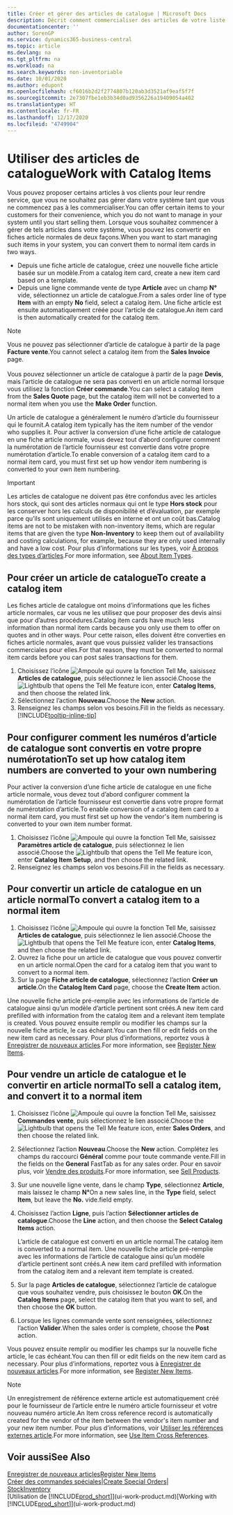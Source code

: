 ```yaml
---
title: Créer et gérer des articles de catalogue | Microsoft Docs
description: Décrit comment commercialiser des articles de votre liste de fournisseurs d’articles mais pas dans votre propre liste d’articles.
documentationcenter: ''
author: SorenGP
ms.service: dynamics365-business-central
ms.topic: article
ms.devlang: na
ms.tgt_pltfrm: na
ms.workload: na
ms.search.keywords: non-inventoriable
ms.date: 10/01/2020
ms.author: edupont
ms.openlocfilehash: cf6016b2d2f2774807b120ab3d3521af9eaf5f7f
ms.sourcegitcommit: 2e7307fbe1eb3b34d0ad9356226a19409054a402
ms.translationtype: HT
ms.contentlocale: fr-FR
ms.lasthandoff: 12/17/2020
ms.locfileid: "4749904"
---
```

# <a name="work-with-catalog-items"></a><span data-ttu-id="b60dc-103">Utiliser des articles de catalogue</span><span class="sxs-lookup"><span data-stu-id="b60dc-103">Work with Catalog Items</span></span>
<span data-ttu-id="b60dc-104">Vous pouvez proposer certains articles à vos clients pour leur rendre service, que vous ne souhaitez pas gérer dans votre système tant que vous ne commencez pas à les commercialiser.</span><span class="sxs-lookup"><span data-stu-id="b60dc-104">You can offer certain items to your customers for their convenience, which you do not want to manage in your system until you start selling them.</span></span> <span data-ttu-id="b60dc-105">Lorsque vous souhaitez commencer à gérer de tels articles dans votre système, vous pouvez les convertir en fiches article normales de deux façons.</span><span class="sxs-lookup"><span data-stu-id="b60dc-105">When you want to start managing such items in your system, you can convert them to normal item cards in two ways.</span></span>

* <span data-ttu-id="b60dc-106">Depuis une fiche article de catalogue, créez une nouvelle fiche article basée sur un modèle.</span><span class="sxs-lookup"><span data-stu-id="b60dc-106">From a catalog item card, create a new item card based on a template.</span></span>
* <span data-ttu-id="b60dc-107">Depuis une ligne commande vente de type **Article** avec un champ **N°** vide, sélectionnez un article de catalogue.</span><span class="sxs-lookup"><span data-stu-id="b60dc-107">From a sales order line of type **Item** with an empty **No** field, select a catalog item.</span></span> <span data-ttu-id="b60dc-108">Une fiche article est ensuite automatiquement créée pour l’article de catalogue.</span><span class="sxs-lookup"><span data-stu-id="b60dc-108">An item card is then automatically created for the catalog item.</span></span>

> [!NOTE]  
> <span data-ttu-id="b60dc-109">Vous ne pouvez pas sélectionner d’article de catalogue à partir de la page **Facture vente**.</span><span class="sxs-lookup"><span data-stu-id="b60dc-109">You cannot select a catalog item from the **Sales Invoice** page.</span></span><br /><br />
> <span data-ttu-id="b60dc-110">Vous pouvez sélectionner un article de catalogue à partir de la page **Devis**, mais l’article de catalogue ne sera pas converti en un article normal lorsque vous utilisez la fonction **Créer commande**.</span><span class="sxs-lookup"><span data-stu-id="b60dc-110">You can select a catalog item from the **Sales Quote** page, but the catalog item will not be converted to a normal item when you use the **Make Order** function.</span></span>

<span data-ttu-id="b60dc-111">Un article de catalogue a généralement le numéro d’article du fournisseur qui le fournit.</span><span class="sxs-lookup"><span data-stu-id="b60dc-111">A catalog item typically has the item number of the vendor who supplies it.</span></span> <span data-ttu-id="b60dc-112">Pour activer la conversion d’une fiche article de catalogue en une fiche article normale, vous devez tout d’abord configurer comment la numérotation de l’article fournisseur est convertie dans votre propre numérotation d’article.</span><span class="sxs-lookup"><span data-stu-id="b60dc-112">To enable conversion of a catalog item card to a normal item card, you must first set up how vendor item numbering is converted to your own item numbering.</span></span>   

> [!Important]
> <span data-ttu-id="b60dc-113">Les articles de catalogue ne doivent pas être confondus avec les articles hors stock, qui sont des articles normaux qui ont le type **Hors stock** pour les conserver hors les calculs de disponibilité et d’évaluation, par exemple parce qu’ils sont uniquement utilisés en interne et ont un coût bas.</span><span class="sxs-lookup"><span data-stu-id="b60dc-113">Catalog items are not to be mistaken with non-inventory items, which are regular items that are given the type **Non-Inventory** to keep them out of availability and costing calculations, for example, because they are only used internally and have a low cost.</span></span> <span data-ttu-id="b60dc-114">Pour plus d’informations sur les types, voir [À propos des types d’articles](inventory-about-item-types.md).</span><span class="sxs-lookup"><span data-stu-id="b60dc-114">For more information, see [About Item Types](inventory-about-item-types.md).</span></span>

## <a name="to-create-a-catalog-item"></a><span data-ttu-id="b60dc-115">Pour créer un article de catalogue</span><span class="sxs-lookup"><span data-stu-id="b60dc-115">To create a catalog item</span></span>
<span data-ttu-id="b60dc-116">Les fiches article de catalogue ont moins d’informations que les fiches article normales, car vous ne les utilisez que pour proposer des devis ainsi que pour d’autres procédures.</span><span class="sxs-lookup"><span data-stu-id="b60dc-116">Catalog item cards have much less information than normal item cards because you only use them to offer on quotes and in other ways.</span></span> <span data-ttu-id="b60dc-117">Pour cette raison, elles doivent être converties en fiches article normales, avant que vous puissiez valider les transactions commerciales pour elles.</span><span class="sxs-lookup"><span data-stu-id="b60dc-117">For that reason, they must be converted to normal item cards before you can post sales transactions for them.</span></span>

1. <span data-ttu-id="b60dc-118">Choisissez l’icône ![Ampoule qui ouvre la fonction Tell Me](media/ui-search/search_small.png "Dites-moi ce que vous voulez faire"), saisissez **Articles de catalogue**, puis sélectionnez le lien associé.</span><span class="sxs-lookup"><span data-stu-id="b60dc-118">Choose the ![Lightbulb that opens the Tell Me feature](media/ui-search/search_small.png "Tell me what you want to do") icon, enter **Catalog Items**, and then choose the related link.</span></span>
2. <span data-ttu-id="b60dc-119">Sélectionnez l’action **Nouveau**.</span><span class="sxs-lookup"><span data-stu-id="b60dc-119">Choose the **New** action.</span></span>
3. <span data-ttu-id="b60dc-120">Renseignez les champs selon vos besoins.</span><span class="sxs-lookup"><span data-stu-id="b60dc-120">Fill in the fields as necessary.</span></span> [!INCLUDE[tooltip-inline-tip](includes/tooltip-inline-tip_md.md)]

## <a name="to-set-up-how-catalog-item-numbers-are-converted-to-your-own-numbering"></a><span data-ttu-id="b60dc-121">Pour configurer comment les numéros d’article de catalogue sont convertis en votre propre numérotation</span><span class="sxs-lookup"><span data-stu-id="b60dc-121">To set up how catalog item numbers are converted to your own numbering</span></span>
<span data-ttu-id="b60dc-122">Pour activer la conversion d’une fiche article de catalogue en une fiche article normale, vous devez tout d’abord configurer comment la numérotation de l’article fournisseur est convertie dans votre propre format de numérotation d’article.</span><span class="sxs-lookup"><span data-stu-id="b60dc-122">To enable conversion of a catalog item card to a normal item card, you must first set up how the vendor's item numbering is converted to your own item number format.</span></span>

1. <span data-ttu-id="b60dc-123">Choisissez l’icône ![Ampoule qui ouvre la fonction Tell Me](media/ui-search/search_small.png "Dites-moi ce que vous voulez faire"), saisissez **Paramètres article de catalogue**, puis sélectionnez le lien associé.</span><span class="sxs-lookup"><span data-stu-id="b60dc-123">Choose the ![Lightbulb that opens the Tell Me feature](media/ui-search/search_small.png "Tell me what you want to do") icon, enter **Catalog Item Setup**, and then choose the related link.</span></span>
2. <span data-ttu-id="b60dc-124">Renseignez les champs selon vos besoins.</span><span class="sxs-lookup"><span data-stu-id="b60dc-124">Fill in the fields as necessary.</span></span>

## <a name="to-convert-a-catalog-item-to-a-normal-item"></a><span data-ttu-id="b60dc-125">Pour convertir un article de catalogue en un article normal</span><span class="sxs-lookup"><span data-stu-id="b60dc-125">To convert a catalog item to a normal item</span></span>
1. <span data-ttu-id="b60dc-126">Choisissez l’icône ![Ampoule qui ouvre la fonction Tell Me](media/ui-search/search_small.png "Dites-moi ce que vous voulez faire"), saisissez **Articles de catalogue**, puis sélectionnez le lien associé.</span><span class="sxs-lookup"><span data-stu-id="b60dc-126">Choose the ![Lightbulb that opens the Tell Me feature](media/ui-search/search_small.png "Tell me what you want to do") icon, enter **Catalog Items**, and then choose the related link.</span></span>
2. <span data-ttu-id="b60dc-127">Ouvrez la fiche pour un article de catalogue que vous pouvez convertir en un article normal.</span><span class="sxs-lookup"><span data-stu-id="b60dc-127">Open the card for a catalog item that you want to convert to a normal item.</span></span>
3. <span data-ttu-id="b60dc-128">Sur la page **Fiche article de catalogue**, sélectionnez l’action **Créer un article**.</span><span class="sxs-lookup"><span data-stu-id="b60dc-128">On the **Catalog Item Card** page, choose the **Create Item** action.</span></span>

<span data-ttu-id="b60dc-129">Une nouvelle fiche article pré-remplie avec les informations de l’article de catalogue ainsi qu’un modèle d’article pertinent sont créés.</span><span class="sxs-lookup"><span data-stu-id="b60dc-129">A new item card prefilled with information from the catalog item and a relevant item template is created.</span></span> <span data-ttu-id="b60dc-130">Vous pouvez ensuite remplir ou modifier les champs sur la nouvelle fiche article, le cas échéant.</span><span class="sxs-lookup"><span data-stu-id="b60dc-130">You can then fill or edit fields on the new item card as necessary.</span></span> <span data-ttu-id="b60dc-131">Pour plus d’informations, reportez vous à [Enregistrer de nouveaux articles](inventory-how-register-new-items.md).</span><span class="sxs-lookup"><span data-stu-id="b60dc-131">For more information, see [Register New Items](inventory-how-register-new-items.md).</span></span>

## <a name="to-sell-a-catalog-item-and-convert-it-to-a-normal-item"></a><span data-ttu-id="b60dc-132">Pour vendre un article de catalogue et le convertir en article normal</span><span class="sxs-lookup"><span data-stu-id="b60dc-132">To sell a catalog item, and convert it to a normal item</span></span>
1. <span data-ttu-id="b60dc-133">Choisissez l’icône ![Ampoule qui ouvre la fonction Tell Me](media/ui-search/search_small.png "Dites-moi ce que vous voulez faire"), saisissez **Commandes vente**, puis sélectionnez le lien associé.</span><span class="sxs-lookup"><span data-stu-id="b60dc-133">Choose the ![Lightbulb that opens the Tell Me feature](media/ui-search/search_small.png "Tell me what you want to do") icon, enter **Sales Orders**, and then choose the related link.</span></span>
2. <span data-ttu-id="b60dc-134">Sélectionnez l’action **Nouveau**.</span><span class="sxs-lookup"><span data-stu-id="b60dc-134">Choose the **New** action.</span></span> <span data-ttu-id="b60dc-135">Complétez les champs du raccourci **Général** comme pour toute commande vente.</span><span class="sxs-lookup"><span data-stu-id="b60dc-135">Fill in the fields on the **General** FastTab as for any sales order.</span></span> <span data-ttu-id="b60dc-136">Pour en savoir plus, voir [Vendre des produits](sales-how-sell-products.md).</span><span class="sxs-lookup"><span data-stu-id="b60dc-136">For more information, see [Sell Products](sales-how-sell-products.md).</span></span>
3. <span data-ttu-id="b60dc-137">Sur une nouvelle ligne vente, dans le champ **Type**, sélectionnez **Article**, mais laissez le champ **N°**</span><span class="sxs-lookup"><span data-stu-id="b60dc-137">On a new sales line, in the **Type** field, select **Item**, but leave the **No.**</span></span> <span data-ttu-id="b60dc-138">vide.</span><span class="sxs-lookup"><span data-stu-id="b60dc-138">field empty.</span></span>
4. <span data-ttu-id="b60dc-139">Choisissez l’action **Ligne**, puis l’action **Sélectionner articles de catalogue**.</span><span class="sxs-lookup"><span data-stu-id="b60dc-139">Choose the **Line** action, and then choose the **Select Catalog Items** action.</span></span>

    <span data-ttu-id="b60dc-140">L’article de catalogue est converti en un article normal.</span><span class="sxs-lookup"><span data-stu-id="b60dc-140">The catalog item is converted to a normal item.</span></span> <span data-ttu-id="b60dc-141">Une nouvelle fiche article pré-remplie avec les informations de l’article de catalogue ainsi qu’un modèle d’article pertinent sont créés.</span><span class="sxs-lookup"><span data-stu-id="b60dc-141">A new item card prefilled with information from the catalog item and a relevant item template is created.</span></span>
5. <span data-ttu-id="b60dc-142">Sur la page **Articles de catalogue**, sélectionnez l’article de catalogue que vous souhaitez vendre, puis choisissez le bouton **OK**.</span><span class="sxs-lookup"><span data-stu-id="b60dc-142">On the **Catalog Items** page, select the catalog item that you want to sell, and then choose the **OK** button.</span></span>
6. <span data-ttu-id="b60dc-143">Lorsque les lignes commande vente sont renseignées, sélectionnez l’action **Valider**.</span><span class="sxs-lookup"><span data-stu-id="b60dc-143">When the sales order is complete, choose the **Post** action.</span></span>

<span data-ttu-id="b60dc-144">Vous pouvez ensuite remplir ou modifier les champs sur la nouvelle fiche article, le cas échéant.</span><span class="sxs-lookup"><span data-stu-id="b60dc-144">You can then fill or edit fields on the new item card as necessary.</span></span> <span data-ttu-id="b60dc-145">Pour plus d’informations, reportez vous à [Enregistrer de nouveaux articles](inventory-how-register-new-items.md).</span><span class="sxs-lookup"><span data-stu-id="b60dc-145">For more information, see [Register New Items](inventory-how-register-new-items.md).</span></span>

> [!NOTE]  
>   <span data-ttu-id="b60dc-146">Un enregistrement de référence externe article est automatiquement créé pour le fournisseur de l’article entre le numéro article fournisseur et votre nouveau numéro article.</span><span class="sxs-lookup"><span data-stu-id="b60dc-146">An Item cross reference record is automatically created for the vendor of the item between the vendor's item number and your new item number.</span></span> <span data-ttu-id="b60dc-147">Pour plus d’informations, voir [Utiliser les références externes article](inventory-how-use-item-cross-refs.md).</span><span class="sxs-lookup"><span data-stu-id="b60dc-147">For more information, see [Use Item Cross References](inventory-how-use-item-cross-refs.md).</span></span>

## <a name="see-also"></a><span data-ttu-id="b60dc-148">Voir aussi</span><span class="sxs-lookup"><span data-stu-id="b60dc-148">See Also</span></span>
[<span data-ttu-id="b60dc-149">Enregistrer de nouveaux articles</span><span class="sxs-lookup"><span data-stu-id="b60dc-149">Register New Items</span></span>](inventory-how-register-new-items.md)  
<span data-ttu-id="b60dc-150">[Créer des commandes spéciales](sales-how-to-create-special-orders.md)|</span><span class="sxs-lookup"><span data-stu-id="b60dc-150">[Create Special Orders](sales-how-to-create-special-orders.md)|</span></span>  
[<span data-ttu-id="b60dc-151">Stock</span><span class="sxs-lookup"><span data-stu-id="b60dc-151">Inventory</span></span>](inventory-manage-inventory.md)  
<span data-ttu-id="b60dc-152">[Utilisation de [!INCLUDE[prod_short](includes/prod_short.md)]](ui-work-product.md)</span><span class="sxs-lookup"><span data-stu-id="b60dc-152">[Working with [!INCLUDE[prod_short](includes/prod_short.md)]](ui-work-product.md)</span></span>
